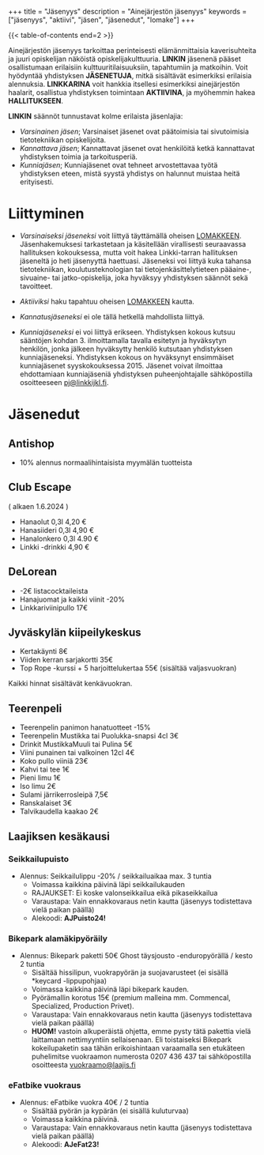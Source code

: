 +++
title = "Jäsenyys"
description = "Ainejärjestön jäsenyys"
keywords = ["jäsenyys", "aktiivi", "jäsen", "jäsenedut", "lomake"]
+++

{{< table-of-contents end=2 >}}

Ainejärjestön jäsenyys tarkoittaa perinteisesti elämänmittaisia
kaverisuhteita ja juuri opiskelijan näköistä
opiskelijakulttuuria. **LINKIN** jäsenenä pääset osallistumaan
erilaisiin kulttuuritilaisuuksiin, tapahtumiin ja matkoihin. Voit
hyödyntää yhdistyksen **JÄSENETUJA**, mitkä sisältävät esimerkiksi
erilaisia alennuksia. **LINKKARINA** voit hankkia itsellesi
esimerkiksi ainejärjestön haalarit, osallistua yhdistyksen toimintaan
**AKTIIVINA**, ja myöhemmin hakea **HALLITUKSEEN**.

**LINKIN** säännöt tunnustavat kolme erilaista jäsenlajia:

- *Varsinainen jäsen*; Varsinaiset jäsenet ovat päätoimisia tai
  sivutoimisia tietotekniikan opiskelijoita.
- *Kannattava jäsen*; Kannattavat jäsenet ovat henkilöitä ketkä
  kannattavat yhdistyksen toimia ja tarkoitusperiä.
- *Kunniajäsen*; Kunniajäsenet ovat tehneet arvostettavaa työtä
  yhdistyksen eteen, mistä syystä yhdistys on halunnut muistaa heitä
  erityisesti.


# Liittyminen

- *Varsinaiseksi jäseneksi* voit liittyä täyttämällä oheisen
[LOMAKKEEN](https://forms.gle/ZRYsBxLazFVM111Q8). Jäsenhakemuksesi
tarkastetaan ja käsitellään virallisesti seuraavassa hallituksen
kokouksessa, mutta voit hakea Linkki-tarran hallituksen jäseneltä jo
heti jäsenyyttä haettuasi. Jäseneksi voi liittyä kuka tahansa
tietotekniikan, koulutusteknologian tai tietojenkäsittelytieteen
pääaine-, sivuaine- tai jatko-opiskelija, joka hyväksyy yhdistyksen
säännöt sekä tavoitteet.

- *Aktiiviksi* haku tapahtuu oheisen
[LOMAKKEEN](https://r.jyu.fi/aktiivihaku) kautta.

- *Kannatusjäseneksi* ei ole tällä hetkellä mahdollista liittyä.
<!---
- *Kannattava jäsen*; kannattajajäsenyyden hinta on 30€ / vuosi, lasku
  toimitetaan ilmoittamaasi sähköpostiin. Voit liittyä kannattavaksi
  jäseneksi lähettämällä sähköpostiin alumnit@linkkijkl.fi seuraavat
  tiedot:

    - Etunimi, Muut nimet, Sukunimi
    - Sukupuoli
    - Sähköpostiosoite
    - Valmistumisvuosi
    - Tutkinto
    - Asuinpaikka
    - Viimeisin työpaikka
-->

- *Kunniajäseneksi* ei voi liittyä erikseen. Yhdistyksen kokous kutsuu
  sääntöjen kohdan 3. ilmoittamalla tavalla esitetyn ja hyväksytyn
  henkilön, jonka jälkeen hyväksytty henkilö kutsutaan yhdistyksen
  kunniajäseneksi. Yhdistyksen kokous on hyväksynyt ensimmäiset
  kunniajäsenet syyskokouksessa 2015. Jäsenet voivat ilmoittaa
  ehdottamiaan kunniajäseniä yhdistyksen puheenjohtajalle
  sähköpostilla osoitteeseen pj@linkkijkl.fi.

# Jäsenedut

## Antishop
* 10% alennus normaalihintaisista myymälän tuotteista

## Club Escape

( alkaen 1.6.2024 )
* Hanaolut 0,3l 4,20 €
* Hanasiideri 0,3l 4,90 €
* Hanalonkero 0,3l 4.90 €
* Linkki -drinkki 4,90 €

## DeLorean
* -2€ listacocktaileista
* Hanajuomat ja kaikki viinit -20%
* Linkkariviinipullo 17€

## Jyväskylän kiipeilykeskus
* Kertakäynti 8€
* Viiden kerran sarjakortti 35€
* Top Rope -kurssi + 5 harjoittelukertaa 55€ (sisältää valjasvuokran)

Kaikki hinnat sisältävät kenkävuokran.

## Teerenpeli

* Teerenpelin panimon hanatuotteet -15%
* Teerenpelin Mustikka tai Puolukka-snapsi 4cl 3€
* Drinkit MustikkaMuuli tai Pulina 5€
* Viini punainen tai valkoinen 12cl 4€
* Koko pullo viiniä 23€
* Kahvi tai tee 1€
* Pieni limu 1€
* Iso limu 2€
* Sulami järrikerrosleipä 7,5€
* Ranskalaiset 3€
* Talvikaudella kaakao 2€

## Laajiksen kesäkausi

### Seikkailupuisto
* Alennus: Seikkailulippu -20% / seikkailuaikaa max. 3 tuntia
  * Voimassa kaikkina päivinä läpi seikkailukauden
  * RAJAUKSET: Ei koske valonseikkailua eikä pikaseikkailua
  * Varaustapa: Vain ennakkovaraus netin kautta (jäsenyys todistettava vielä paikan päällä)
  * Alekoodi: **AJPuisto24!**

### Bikepark alamäkipyöräily
* Alennus:  Bikepark paketti 50€ Ghost täysjousto -enduropyörällä / kesto 2 tuntia
  * Sisältää hissilipun, vuokrapyörän ja suojavarusteet (ei sisällä *keycard -lippupohjaa)
  * Voimassa kaikkina päivinä läpi bikepark kauden.
  * Pyörämallin korotus 15€ (premium malleina mm. Commencal, Specialized, Production Privet).
  * Varaustapa: Vain ennakkovaraus netin kautta (jäsenyys todistettava vielä paikan päällä)
  * **HUOM!** vastoin alkuperäistä ohjetta, emme pysty tätä pakettia vielä laittamaan nettimyyntiin sellaisenaan. Eli toistaiseksi Bikepark kokeilupaketin saa tähän erikoishintaan varaamalla sen etukäteen puhelimitse vuokraamon numerosta 0207 436 437 tai sähköpostilla osoitteesta vuokraamo@laajis.fi

### eFatbike vuokraus
* Alennus: eFatbike vuokra 40€ / 2 tuntia
  * Sisältää pyörän ja kypärän (ei sisällä kuluturvaa)
  * Voimassa kaikkina päivinä.
  * Varaustapa: Vain ennakkovaraus netin kautta (jäsenyys todistettava vielä paikan päällä)
  * Alekoodi: **AJeFat23!**
